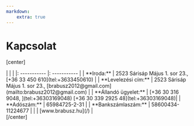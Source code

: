 ```yaml
---
markdown:
    extra: true
---
```

# **Kapcsolat**

[center]
<div markdown="1" class="title5">
| | |
|: ----------- |: ----------- |
| **Iroda:** | 	2523 Sárisáp Május 1. sor 23., [+36 33 450 610](tel:+3633450610) |
| **Levelezési cím:** | 2523 Sárisáp Május 1. sor 23.,  [brabusz2012@gmail.com](mailto:brabusz2012@gmail.com) |
| **Állandó ügyelet:** | [+36 30 316 9048,   ](tel:+36303169048) [+36 30 339 2925 48](tel:+36303169048)|
| **Adószám:** | 	65984725-2-31 |
| **Bankszámlaszám:** | 	58600434-11224677 |
| | [www.brabusz.hu](/) |
</div>
[/center]
